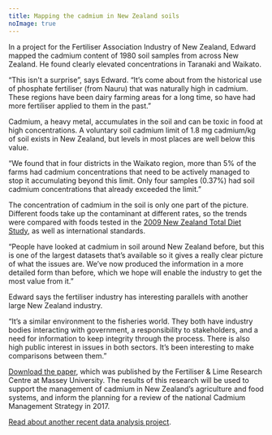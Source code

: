 ```yaml
---
title: Mapping the cadmium in New Zealand soils
noImage: true
---
```


In a project for the Fertiliser Association Industry of New Zealand, Edward mapped the cadmium content of 1980 soil samples from across New Zealand. He found clearly elevated concentrations in Taranaki and Waikato.

<!--more-->

“This isn't a surprise”, says Edward. “It’s come about from the historical use of phosphate fertiliser (from Nauru) that was naturally high in cadmium. These regions have been dairy farming areas for a long time, so have had more fertiliser applied to them in the past.”

Cadmium, a heavy metal, accumulates in the soil and can be toxic in food at high concentrations. A voluntary soil cadmium limit of 1.8 mg cadmium/kg of soil exists in New Zealand, but levels in most places are well below this value.

“We found that in four districts in the Waikato region, more than 5% of the farms had cadmium concentrations that need to be actively managed to stop it accumulating beyond this limit. Only four samples (0.37%) had soil cadmium concentrations that already exceeded the limit.”

The concentration of cadmium in the soil is only one part of the picture. Different foods take up the contaminant at different rates, so the trends were compared with foods tested in the [2009 New Zealand Total Diet Study](http://www.foodsafety.govt.nz/science-risk/programmes/total-diet-survey.htm), as well as international standards.

“People have looked at cadmium in soil around New Zealand before, but this is one of the largest datasets that’s available so it gives a really clear picture of what the issues are. We’ve now produced the information in a more detailed form than before, which we hope will enable the industry to get the most value from it.”

Edward says the fertiliser industry has interesting parallels with another large New Zealand industry.

“It’s a similar environment to the fisheries world. They both have industry bodies interacting with government, a responsibility to stakeholders, and a need for information to keep integrity through the process. There is also high public interest in issues in both sectors. It’s been interesting to make comparisons between them.”

[Download the paper](https://www.dragonfly.co.nz/publications/abraham_cadmium_2016.html), which was published by the Fertiliser & Lime Research Centre at Massey University. The results of this research will be used to support the management of cadmium in New Zealand’s agriculture and food systems, and inform the planning for a review of the national Cadmium Management Strategy in 2017.

[Read about another recent data analysis project](https://www.dragonfly.co.nz/news/2016-04-11-sample-smarter.html).

